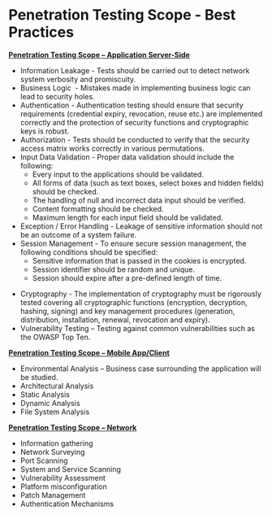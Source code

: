 # Penetration Testing Scope - Best Practices
<p><strong><u>Penetration Testing Scope – Application Server-Side</u></strong></p>
<ul>
	<li>Information Leakage - Tests should be carried out to detect network system verbosity and promiscuity.</li>
	<li>Business Logic  - Mistakes made in implementing business logic can lead to security holes.</li>
	<li>Authentication - Authentication testing should ensure that security requirements (credential expiry, revocation, reuse etc.) are implemented correctly and the protection of security functions and cryptographic keys is robust.</li>
	<li>Authorization - Tests should be conducted to verify that the security access matrix works correctly in various permutations.</li>
	<li>Input Data Validation - Proper data validation should include the following:

<ul style="list-style-type: circle;">
	<li>Every input to the applications should be validated.</li>
	<li>All forms of data (such as text boxes, select boxes and hidden fields) should be checked.</li>
	<li>The handling of null and incorrect data input should be verified.</li>
	<li>Content formatting should be checked.</li>
	<li>Maximum length for each input field should be validated.</li>
</ul>
</li>
	<li>Exception / Error Handling - Leakage of sensitive information should not be an outcome of a system failure.</li>
	<li>Session Management - To ensure secure session management, the following conditions should be specified:

<ul style="list-style-type: circle;">
	<li>Sensitive information that is passed in the cookies is encrypted.</li>
	<li>Session identifier should be random and unique.</li>
	<li>Session should expire after a pre-defined length of time.</li>
</ul>
</li>
</ul>
<ul>
	<li>Cryptography - The implementation of cryptography must be rigorously tested covering all cryptographic functions (encryption, decryption, hashing, signing) and key management procedures (generation, distribution, installation, renewal, revocation and expiry).</li>
	<li>Vulnerability Testing – Testing against common vulnerabilities such as the OWASP Top Ten.</li>
</ul>
<p><strong><u>Penetration Testing Scope – Mobile App/Client</u></strong></p>
<ul>
	<li>Environmental Analysis – Business case surrounding the application will be studied.</li>
	<li>Architectural Analysis</li>
	<li>Static Analysis</li>
	<li>Dynamic Analysis</li>
	<li>File System Analysis</li>
</ul>
<p><strong><u>Penetration Testing Scope – Network</u></strong></p>
<ul>
	<li>Information gathering</li>
	<li>Network Surveying</li>
	<li>Port Scanning</li>
	<li>System and Service Scanning</li>
	<li>Vulnerability Assessment</li>
	<li>Platform misconfiguration</li>
	<li>Patch Management</li>
	<li>Authentication Mechanisms</li>
</ul>
<p>&nbsp;</p>
